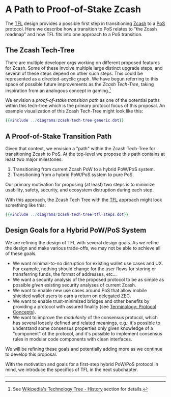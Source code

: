 # A Path to Proof-of-Stake Zcash

The [TFL](./terminology.md#definition-tfl) design provides a possible first step in transitioning [Zcash](https://z.cash) to a [PoS](./terminology.md#definition-pos) protocol. Here we describe how a transition to PoS relates to "the Zcash roadmap" and how TFL fits into one approach to a PoS transition.

## The Zcash Tech-Tree

There are multiple developer orgs working on different proposed features for Zcash. Some of these involve multiple large distinct upgrade steps, and several of these steps depend on other such steps. This could be represented as a directed-acyclic graph. We have begun referring to this space of possible future improvements as the *Zcash Tech-Tree*, taking inspiration from an analogous concept in gaming.[^tech-tree-history]

We envision a *proof-of-stake transition path* as one of the potential paths within this tech-tree which is the primary protocol focus of this proposal. An example visualization of this Zcash Tech-Tree might look like this:

```dot process
{{#include ../diagrams/zcash-tech-tree-generic.dot}}
```

## A Proof-of-Stake Transition Path

Given that context, we envision a "path" within the Zcash Tech-Tree for transitioning Zcash to PoS. At the top-level we propose this path contains at least two major milestones:

1. Transitioning from current Zcash PoW to a hybrid PoW/PoS system.
2. Transitioning from a hybrid PoW/PoS system to pure PoS.

Our primary motivation for proposing (at least) two steps is to minimize usability, safety, security, and ecosystem distruption during each step.

With this approach, the Zcash Tech Tree with the [TFL](./terminology.md#definition-tfl) approach might look something like this:

```dot process
{{#include ../diagrams/zcash-tech-tree-tfl-steps.dot}}
```

## Design Goals for a Hybrid PoW/PoS System

We are refining the design of TFL with several design goals. As we refine the design and make various trade-offs, we may not be able to achieve all of these goals.

- We want minimal-to-no disruption for existing wallet use cases and UX. For example, nothing should change for the user flows for storing or transferring funds, the format of addresses, etc…
- We want a security analysis of the proposed protocol to be as simple as possible _given_ existing security analyses of current Zcash.
- We want to enable new use cases around PoS that allow mobile shielded wallet users to earn a return on delegated ZEC.
- We want to enable trust-minimized bridges and other benefits by providing a protocol with assured finality (see [Terminology: Protocol Concepts](../terminology.md#protocol_concepts)). 
- We want to improve the _modularity_ of the consensus protocol, which has several loosely defined and related meanings, e.g.: it's possible to understand some consensus properties only given knowledge of a "component" of the protocol, and it's possible to implement consensus rules in modular code components with clean interfaces.

We will be refining these goals and potentially adding more as we continue to develop this proposal.

With the motivation and goals for a first-step hybrid PoW/PoS protocol in mind, we introduce the specifics of TFL in the next subchapter.

---

[^tech-tree-history]: See [Wikipedia's Technology Tree - History](https://en.wikipedia.org/wiki/Technology_tree#History) section for details.
